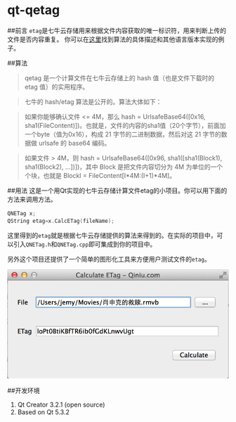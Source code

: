 qt-qetag
========
##前言
`etag`是七牛云存储用来根据文件内容获取的唯一标识符，用来判断上传的文件是否内容重复。
你可以在[这里](https://github.com/qiniu/qetag)找到算法的具体描述和其他语言版本实现的例子。

##算法
>qetag 是一个计算文件在七牛云存储上的 hash 值（也是文件下载时的 etag 值）的实用程序。

>七牛的 hash/etag 算法是公开的。算法大体如下：

>如果你能够确认文件 <= 4M，那么 hash = UrlsafeBase64([0x16, sha1(FileContent)])。也就是，文件的内容的sha1值（20个字节），前面加一个byte（值为0x16），构成 21 字节的二进制数据，然后对这 21 字节的数据做 urlsafe 的 base64 编码。

>如果文件 > 4M，则 hash = UrlsafeBase64([0x96, sha1([sha1(Block1), sha1(Block2), ...])])，其中 Block 是把文件内容切分为 4M 为单位的一个个块，也就是 BlockI = FileContent[I*4M:(I+1)*4M]。

##用法
这是一个用Qt实现的七牛云存储计算文件etag的小项目。你可以用下面的方法来调用方法。

```cpp
QNETag x;
QString etag=x.CalcETag(fileName);
```

这里得到的`etag`就是根据七牛云存储提供的算法来得到的。在实际的项目中，可以引入`QNETag.h`和`QNETag.cpp`即可集成到你的项目中。

另外这个项目还提供了一个简单的图形化工具来方便用户测试文件的`etag`。

![例子](example.png)

##开发环境
1. Qt Creator 3.2.1 (open source)
2. Based on Qt 5.3.2
